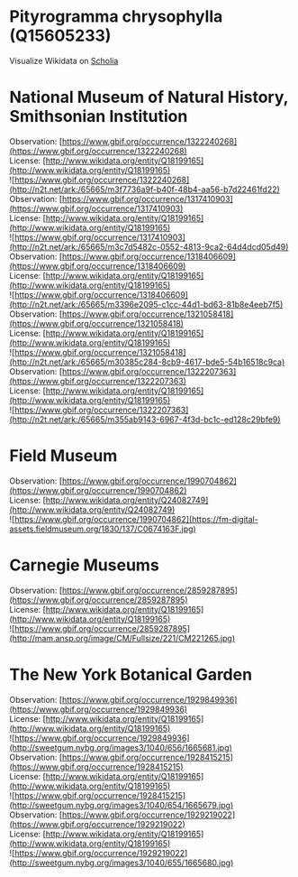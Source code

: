 
Pityrogramma chrysophylla (Q15605233)
=====================================
  
Visualize Wikidata on [Scholia](https://scholia.toolforge.org/taxon/Q15605233)
# National Museum of Natural History, Smithsonian Institution
  
Observation: [https://www.gbif.org/occurrence/1322240268](https://www.gbif.org/occurrence/1322240268)  
License: [http://www.wikidata.org/entity/Q18199165](http://www.wikidata.org/entity/Q18199165)  
![https://www.gbif.org/occurrence/1322240268](http://n2t.net/ark:/65665/m3f7736a9f-b40f-48b4-aa56-b7d22461fd22)  
Observation: [https://www.gbif.org/occurrence/1317410903](https://www.gbif.org/occurrence/1317410903)  
License: [http://www.wikidata.org/entity/Q18199165](http://www.wikidata.org/entity/Q18199165)  
![https://www.gbif.org/occurrence/1317410903](http://n2t.net/ark:/65665/m3c7d5482c-0552-4813-9ca2-64d4dcd05d49)  
Observation: [https://www.gbif.org/occurrence/1318406609](https://www.gbif.org/occurrence/1318406609)  
License: [http://www.wikidata.org/entity/Q18199165](http://www.wikidata.org/entity/Q18199165)  
![https://www.gbif.org/occurrence/1318406609](http://n2t.net/ark:/65665/m3396e2095-c1cc-44d1-bd63-81b8e4eeb7f5)  
Observation: [https://www.gbif.org/occurrence/1321058418](https://www.gbif.org/occurrence/1321058418)  
License: [http://www.wikidata.org/entity/Q18199165](http://www.wikidata.org/entity/Q18199165)  
![https://www.gbif.org/occurrence/1321058418](http://n2t.net/ark:/65665/m30385c284-8cb9-4617-bde5-54b16518c9ca)  
Observation: [https://www.gbif.org/occurrence/1322207363](https://www.gbif.org/occurrence/1322207363)  
License: [http://www.wikidata.org/entity/Q18199165](http://www.wikidata.org/entity/Q18199165)  
![https://www.gbif.org/occurrence/1322207363](http://n2t.net/ark:/65665/m355ab9143-6967-4f3d-bc1c-ed128c29bfe9)
# Field Museum
  
Observation: [https://www.gbif.org/occurrence/1990704862](https://www.gbif.org/occurrence/1990704862)  
License: [http://www.wikidata.org/entity/Q24082749](http://www.wikidata.org/entity/Q24082749)  
![https://www.gbif.org/occurrence/1990704862](https://fm-digital-assets.fieldmuseum.org/1830/137/C0674163F.jpg)
# Carnegie Museums
  
Observation: [https://www.gbif.org/occurrence/2859287895](https://www.gbif.org/occurrence/2859287895)  
License: [http://www.wikidata.org/entity/Q18199165](http://www.wikidata.org/entity/Q18199165)  
![https://www.gbif.org/occurrence/2859287895](http://mam.ansp.org/image/CM/Fullsize/221/CM221265.jpg)
# The New York Botanical Garden
  
Observation: [https://www.gbif.org/occurrence/1929849936](https://www.gbif.org/occurrence/1929849936)  
License: [http://www.wikidata.org/entity/Q18199165](http://www.wikidata.org/entity/Q18199165)  
![https://www.gbif.org/occurrence/1929849936](http://sweetgum.nybg.org/images3/1040/656/1665681.jpg)  
Observation: [https://www.gbif.org/occurrence/1928415215](https://www.gbif.org/occurrence/1928415215)  
License: [http://www.wikidata.org/entity/Q18199165](http://www.wikidata.org/entity/Q18199165)  
![https://www.gbif.org/occurrence/1928415215](http://sweetgum.nybg.org/images3/1040/654/1665679.jpg)  
Observation: [https://www.gbif.org/occurrence/1929219022](https://www.gbif.org/occurrence/1929219022)  
License: [http://www.wikidata.org/entity/Q18199165](http://www.wikidata.org/entity/Q18199165)  
![https://www.gbif.org/occurrence/1929219022](http://sweetgum.nybg.org/images3/1040/655/1665680.jpg)